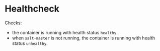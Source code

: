 # Healthcheck

Checks:

- the container is running with health status `healthy`.
- when `salt-master` is not running, the container is running with health status `unhealthy`.
